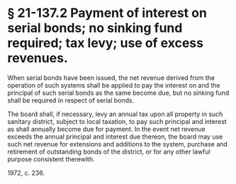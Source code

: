 # § 21-137.2 Payment of interest on serial bonds; no sinking fund required; tax levy; use of excess revenues.

<p>When serial bonds have been issued, the net revenue derived from the operation of such systems shall be applied to pay the interest on and the principal of such serial bonds as the same become due, but no sinking fund shall be required in respect of serial bonds.</p><p>The board shall, if necessary, levy an annual tax upon all property in such sanitary district, subject to local taxation, to pay such principal and interest as shall annually become due for payment. In the event net revenue exceeds the annual principal and interest due thereon, the board may use such net revenue for extensions and additions to the system, purchase and retirement of outstanding bonds of the district, or for any other lawful purpose consistent therewith.</p><p>1972, c. 236.</p>